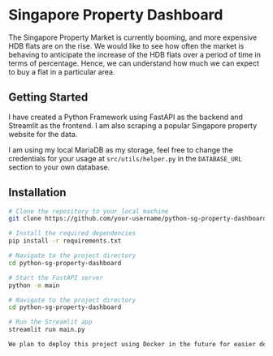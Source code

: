 # Singapore Property Dashboard

The Singapore Property Market is currently booming, and more expensive HDB flats are on the rise.
We would like to see how often the market is behaving to anticipate the increase of the HDB flats over a period of time in terms of percentage. Hence, we can understand how much we can expect to buy a flat in a particular area.

## Getting Started

I have created a Python Framework using FastAPI as the backend and Streamlit as the frontend. 
I am also scraping a popular Singapore property website for the data.

I am using my local MariaDB as my storage, feel free to change the credentials for your usage at `src/utils/helper.py` in the `DATABASE_URL` section to your own database.

## Installation

```bash
# Clone the repository to your local machine
git clone https://github.com/your-username/python-sg-property-dashboard.git

# Install the required dependencies
pip install -r requirements.txt

# Navigate to the project directory
cd python-sg-property-dashboard

# Start the FastAPI server
python -m main

# Navigate to the project directory
cd python-sg-property-dashboard

# Run the Streamlit app
streamlit run main.py

We plan to deploy this project using Docker in the future for easier deployment and distribution.
